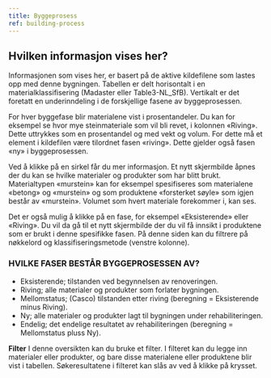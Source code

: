 ```yaml
---
title: Byggeprosess
ref: building-process
---
```


## Hvilken informasjon vises her?
Informasjonen som vises her, er basert på de aktive kildefilene som lastes opp med denne bygningen. Tabellen er delt horisontalt i en materialklassifisering (Madaster eller Table3-NL_SfB). Vertikalt er det foretatt en underinndeling i de forskjellige fasene av byggeprosessen.

For hver byggefase blir materialene vist i prosentandeler. Du kan for eksempel se hvor mye steinmateriale som vil bli revet, i kolonnen «Riving». Dette uttrykkes som en prosentandel og med vekt og volum. For dette må et element i kildefilen være tilordnet fasen «riving». Dette gjelder også fasen «ny» i byggeprosessen.

Ved å klikke på en sirkel får du mer informasjon. Et nytt skjermbilde åpnes der du kan se hvilke materialer og produkter som har blitt brukt. Materialtypen «murstein» kan for eksempel spesifiseres som materialene «betong» og «murstein» og som produktene «forsterket søyle» som igjen består av «murstein». Volumet som hvert materiale forekommer i, kan ses. 

Det er også mulig å klikke på en fase, for eksempel «Eksisterende» eller «Riving». Du vil da gå til et nytt skjermbilde der du vil få innsikt i produktene som er brukt i denne spesifikke fasen. På denne siden kan du filtrere på nøkkelord og klassifiseringsmetode (venstre kolonne).


### HVILKE FASER BESTÅR BYGGEPROSESSEN AV?

- Eksisterende; tilstanden ved begynnelsen av renoveringen.
- Riving; alle materialer og produkter som forlater bygningen.
- Mellomstatus; (Casco) tilstanden etter riving (beregning = Eksisterende minus Riving).
- Ny; alle materialer og produkter lagt til bygningen under rehabiliteringen.
- Endelig; det endelige resultatet av rehabiliteringen (beregning = Mellomstatus pluss Ny).

**Filter**
I denne oversikten kan du bruke et filter. I filteret kan du legge inn materialer eller produkter, og bare disse materialene eller produktene blir vist i tabellen. Søkeresultatene i filteret kan slås av ved å klikke på krysset.
